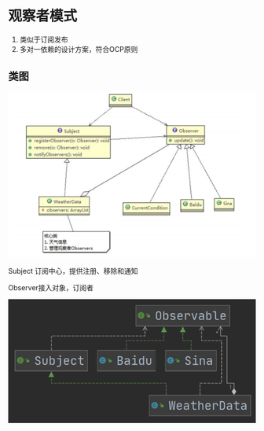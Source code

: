 #  观察者模式

1. 类似于订阅发布
2. 多对一依赖的设计方案，符合OCP原则



## 类图

![image-20201121131308625](imgs/观察者模式/image-20201121131308625.png)

Subject 订阅中心，提供注册、移除和通知

Observer接入对象，订阅者

![image-20201121131105230](imgs/观察者模式/image-20201121131105230.png)